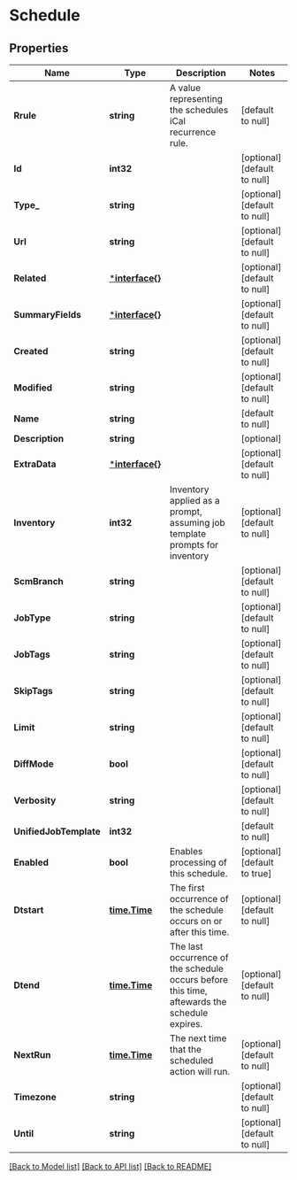 # Schedule

## Properties
Name | Type | Description | Notes
------------ | ------------- | ------------- | -------------
**Rrule** | **string** | A value representing the schedules iCal recurrence rule. | [default to null]
**Id** | **int32** |  | [optional] [default to null]
**Type_** | **string** |  | [optional] [default to null]
**Url** | **string** |  | [optional] [default to null]
**Related** | [***interface{}**](interface{}.md) |  | [optional] [default to null]
**SummaryFields** | [***interface{}**](interface{}.md) |  | [optional] [default to null]
**Created** | **string** |  | [optional] [default to null]
**Modified** | **string** |  | [optional] [default to null]
**Name** | **string** |  | [default to null]
**Description** | **string** |  | [optional] 
**ExtraData** | [***interface{}**](interface{}.md) |  | [optional] [default to null]
**Inventory** | **int32** | Inventory applied as a prompt, assuming job template prompts for inventory | [optional] [default to null]
**ScmBranch** | **string** |  | [optional] [default to null]
**JobType** | **string** |  | [optional] [default to null]
**JobTags** | **string** |  | [optional] [default to null]
**SkipTags** | **string** |  | [optional] [default to null]
**Limit** | **string** |  | [optional] [default to null]
**DiffMode** | **bool** |  | [optional] [default to null]
**Verbosity** | **string** |  | [optional] [default to null]
**UnifiedJobTemplate** | **int32** |  | [default to null]
**Enabled** | **bool** | Enables processing of this schedule. | [optional] [default to true]
**Dtstart** | [**time.Time**](time.Time.md) | The first occurrence of the schedule occurs on or after this time. | [optional] [default to null]
**Dtend** | [**time.Time**](time.Time.md) | The last occurrence of the schedule occurs before this time, aftewards the schedule expires. | [optional] [default to null]
**NextRun** | [**time.Time**](time.Time.md) | The next time that the scheduled action will run. | [optional] [default to null]
**Timezone** | **string** |  | [optional] [default to null]
**Until** | **string** |  | [optional] [default to null]

[[Back to Model list]](../README.md#documentation-for-models) [[Back to API list]](../README.md#documentation-for-api-endpoints) [[Back to README]](../README.md)

